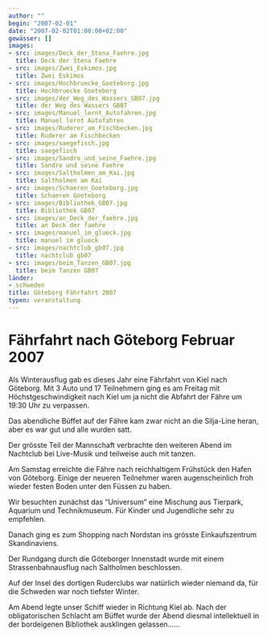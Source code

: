 ```yaml
---
author: ""
begin: "2007-02-01"
date: "2007-02-02T01:00:00+02:00"
gewässer: []
images:
- src: images/Deck_der_Stena_Faehre.jpg
  title: Deck der Stena Faehre
- src: images/Zwei_Eskimos.jpg
  title: Zwei Eskimos
- src: images/Hochbruecke_Goeteborg.jpg
  title: Hochbruecke Goeteborg
- src: images/der_Weg_des_Wassers_GB07.jpg
  title: der Weg des Wassers GB07
- src: images/Manuel_lernt_Autofahren.jpg
  title: Manuel lernt Autofahren
- src: images/Ruderer_am_Fischbecken.jpg
  title: Ruderer am Fischbecken
- src: images/saegefisch.jpg
  title: saegefisch
- src: images/Sandro_und_seine_Faehre.jpg
  title: Sandro und seine Faehre
- src: images/Saltholmen_am_Kai.jpg
  title: Saltholmen am Kai
- src: images/Schaeren_Goeteborg.jpg
  title: Schaeren Goeteborg
- src: images/Bibliothek_GB07.jpg
  title: Bibliothek GB07
- src: images/an_Deck_der_faehre.jpg
  title: an Deck der faehre
- src: images/manuel_im_glueck.jpg
  title: manuel im glueck
- src: images/nachtclub_gb07.jpg
  title: nachtclub gb07
- src: images/beim_Tanzen_GB07.jpg
  title: beim Tanzen GB07
länder:
- schweden
title: Göteborg Fährfahrt 2007
typen: veranstaltung
---
```



# Fährfahrt nach Göteborg Februar 2007


Als Winterausflug gab es dieses Jahr eine Fährfahrt von Kiel nach Göteborg. Mit 3 Auto und 17 Teilnehmern ging es am Freitag mit Höchstgeschwindigkeit nach Kiel um ja nicht die Abfahrt der Fähre um 19:30 Uhr zu verpassen.

Das abendliche Büffet auf der Fähre kam zwar nicht an die Silja-Line heran, aber es war gut und alle wurden satt.

Der grösste Teil der Mannschaft verbrachte den weiteren Abend im Nachtclub bei Live-Musik und teilweise auch mit tanzen.

Am Samstag erreichte die Fähre nach reichhaltigem Frühstück den Hafen von Göteborg. Einige der neueren Teilnehmer waren augenscheinlich froh wieder festen Boden unter den Füssen zu haben.

Wir besuchten zunächst das “Universum” eine Mischung aus Tierpark, Aquarium und Technikmuseum. Für Kinder und Jugendliche sehr zu empfehlen.

Danach ging es zum Shopping nach Nordstan ins grösste Einkaufszentrum Skandinaviens.

Der Rundgang durch die Göteborger Innenstadt wurde mit einem Strassenbahnausflug nach Saltholmen beschlossen.

Auf der Insel des dortigen Ruderclubs war natürlich wieder niemand da, für die Schweden war noch tiefster Winter.

Am Abend legte unser Schiff wieder in Richtung Kiel ab. Nach der obligatorischen Schlacht am Büffet wurde der Abend diesmal intellektuell in der bordeigenen Bibliothek ausklingen gelassen......

